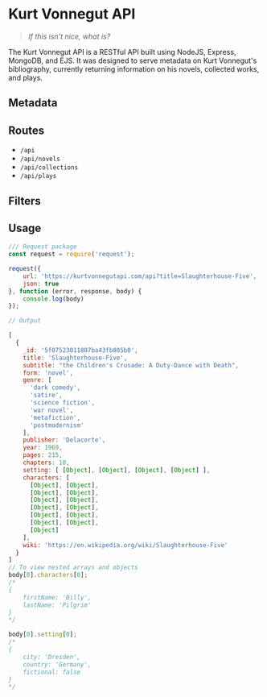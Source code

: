 # Kurt Vonnegut API
> _If this isn't nice, what is?_

The Kurt Vonnegut API is a RESTful API built using NodeJS, Express, MongoDB, and EJS. It was designed to serve metadata on Kurt Vonnegut's bibliography, currently returning information on his novels, collected works, and plays. 

## Metadata

## Routes
- `/api`
- `/api/novels`
- `/api/collections`
- `/api/plays`

## Filters


## Usage
```js
/// Request package
const request = require('request');

request({
    url: 'https://kurtvonnegutapi.com/api?title=Slaughterhouse-Five',
    json: true
}, function (error, response, body) {
    console.log(body)
});

// Output

[
  {
    _id: '5f07523011807ba43fb805b0',
    title: 'Slaughterhouse-Five',
    subtitle: "the Children's Crusade: A Duty-Dance with Death",
    form: 'novel',
    genre: [
      'dark comedy',
      'satire',
      'science fiction',
      'war novel',
      'metafiction',
      'postmodernism'
    ],
    publisher: 'Delacorte',
    year: 1969,
    pages: 215,
    chapters: 10,
    setting: [ [Object], [Object], [Object], [Object] ],
    characters: [
      [Object], [Object],
      [Object], [Object],
      [Object], [Object],
      [Object], [Object],
      [Object], [Object],
      [Object], [Object],
      [Object]
    ],
    wiki: 'https://en.wikipedia.org/wiki/Slaughterhouse-Five'
  }
]
// To view nested arrays and objects
body[0].characters[0]; 
/* 
{ 
    firstName: 'Billy', 
    lastName: 'Pilgrim' 
}
*/

body[0].setting[0];
/*
{
    city: 'Dresden',
    country: 'Germany',
    fictional: false
}
*/
```

